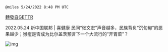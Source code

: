 
`@miles 5/24/2022 8:48 PM UTC`

[轉發自GETTR](https://gettr.com/post/p1b51czf9fa)

2022.05.24  新中国联邦 | 喜健康   民间“张文宏”声音越多，民族背负“沉甸甸”的恶果越少；猴痘是否成为比尔盖茨预言下一个大流行的“开胃菜”？

![img](https://media.gettr.com/group46/origin/2022/05/24/20/d8265cf4-f997-5c20-b208-868a3bc04593/6383d6c383a688bc0ce747d8282e44b3.jpeg)
